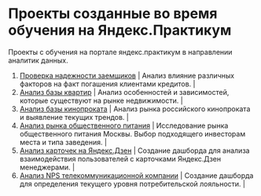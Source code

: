 # Проекты созданные во время обучения на Яндекс.Практикум
Проекты с обучения на портале яндекс.практикум в направлении аналитик данных.
          
 1. [Проверка надежности заемщиков](https://github.com/ZhannaYumanova/Yandex-practicum-projects/tree/main/%D0%9F%D1%80%D0%BE%D0%B2%D0%B5%D1%80%D0%BA%D0%B0%20%D0%BD%D0%B0%D0%B4%D0%B5%D0%B6%D0%BD%D0%BE%D1%81%D1%82%D0%B8%20%D0%B7%D0%B0%D0%B5%D0%BC%D1%89%D0%B8%D0%BA%D0%BE%D0%B2) | Анализ влияние различных факторов на факт погашения клиентами кредитов. | </br>
2. [Анализ базы квартир](https://github.com/ZhannaYumanova/Yandex-practicum-projects/tree/main/%D0%90%D0%BD%D0%B0%D0%BB%D0%B8%D0%B7%20%D0%B1%D0%B0%D0%B7%D1%8B%20%D0%BA%D0%B2%D0%B0%D1%80%D1%82%D0%B8%D1%80) | Анализ особенностей и зависимостей, которые существуют на рынке недвижимости. |  </br>
3. [Анализ базы кинопроката](https://github.com/ZhannaYumanova/Yandex-practicum-projects/tree/main/%D0%90%D0%BD%D0%B0%D0%BB%D0%B8%D0%B7%20%D0%B1%D0%B0%D0%B7%D1%8B%20%D0%BA%D0%B8%D0%BD%D0%BE%D0%BF%D1%80%D0%BE%D0%BA%D0%B0%D1%82%D0%B0) | Анализ рынка российского кинопроката и выявление текущих трендов. |  </br>
4. [Анализ рынка общественного питания](https://github.com/ZhannaYumanova/Yandex-practicum-projects/tree/main/%D0%90%D0%BD%D0%B0%D0%BB%D0%B8%D0%B7%20%D1%80%D1%8B%D0%BD%D0%BA%D0%B0%20%D0%BE%D0%B1%D1%89%D0%B5%D1%81%D1%82%D0%B2%D0%B5%D0%BD%D0%BD%D0%BE%D0%B3%D0%BE%20%D0%BF%D0%B8%D1%82%D0%B0%D0%BD%D0%B8%D1%8F) | Исследование рынка общественного питания Москвы. Выбор подходящего инвесторам места и типа заведения. |  </br>
5. [Анализ карточек на Яндекс.Дзен](https://github.com/ZhannaYumanova/Yandex-practicum-projects/tree/main/%D0%90%D0%BD%D0%B0%D0%BB%D0%B8%D0%B7%20%D0%BA%D0%B0%D1%80%D1%82%D0%BE%D1%87%D0%B5%D0%BA%20%D0%BD%D0%B0%20%D0%AF%D0%BD%D0%B4%D0%B5%D0%BA%D1%81.%D0%94%D0%B7%D0%B5%D0%BD) | Создание дашборда для анализа взаимодействия пользователей с карточками Яндекс.Дзен менеджерами. |  </br>
6. [Анализ NPS телекоммуникационной компании](https://github.com/ZhannaYumanova/Yandex-practicum-projects/tree/main/%D0%90%D0%BD%D0%B0%D0%BB%D0%B8%D0%B7%20NPS%20%D1%82%D0%B5%D0%BB%D0%B5%D0%BA%D0%BE%D0%BC%D0%BC%D1%83%D0%BD%D0%B8%D0%BA%D0%B0%D1%86%D0%B8%D0%BE%D0%BD%D0%BD%D0%BE%D0%B9%20%D0%BA%D0%BE%D0%BC%D0%BF%D0%B0%D0%BD%D0%B8%D0%B8) | Создание дашборда для определения текущего уровня потребительской лояльности. |
